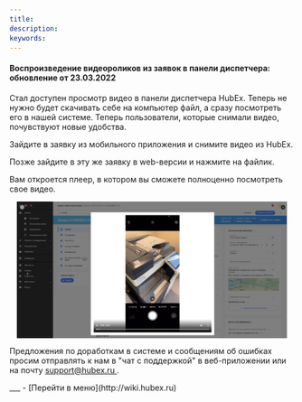 ```yaml
---
title: 
description: 
keywords: 
---
```


#### Воспроизведение видеороликов из заявок в панели диспетчера: обновление от 23.03.2022
<html>
<meta charset="utf-8">

</html>
<body>
<p>Стал доступен просмотр видео в панели диспетчера HubEx. Теперь не нужно будет скачивать себе на компьютер файл, а сразу посмотреть его в нашей системе. Теперь пользователи, которые снимали видео, почувствуют новые удобства.</p>

<p>Зайдите в заявку из мобильного приложения и снимите видео из HubEx.</p>


<p>Позже зайдите в эту же заявку в web-версии и нажмите на файлик.</p>
<p>Вам откроется плеер, в котором вы сможете полноценно посмотреть свое видео.</p>
<div>
    <img style="margin: 0 auto; display: block; max-width: 95%;"
         src="/attachments/images/FAQ/RELEASENOTES/Video.jpg"/>
</div>

<p>Предложения по доработкам в системе и сообщениям об ошибках просим отправлять к нам в "чат с поддержкой" в веб-приложении или на почту <a href="mailto:support@hubex.ru" target="_blank" rel="noopener"> support@hubex.ru </a>.</p>

</body>
___
- [Перейти в меню](http://wiki.hubex.ru)
